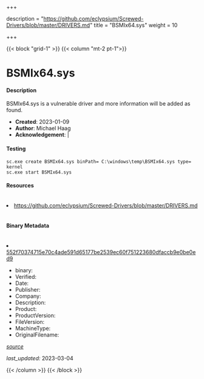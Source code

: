+++

description = "https://github.com/eclypsium/Screwed-Drivers/blob/master/DRIVERS.md"
title = "BSMIx64.sys"
weight = 10

+++


{{< block "grid-1" >}}
{{< column "mt-2 pt-1">}}


# BSMIx64.sys

#### Description


BSMIx64.sys is a vulnerable driver and more information will be added as found.


- **Created**: 2023-01-09
- **Author**: Michael Haag
- **Acknowledgement**:  | [](https://twitter.com/)

#### Testing

```
sc.exe create BSMIx64.sys binPath= C:\windows\temp\BSMIx64.sys type= kernel
sc.exe start BSMIx64.sys
```

#### Resources
<br>


<li><a href=" https://github.com/eclypsium/Screwed-Drivers/blob/master/DRIVERS.md"> https://github.com/eclypsium/Screwed-Drivers/blob/master/DRIVERS.md</a></li>


<br>


#### Binary Metadata
<br>



<li><a href="https://www.virustotal.com/gui/file/552f70374715e70c4ade591d65177be2539ec60f751223680dfaccb9e0be0ed9">552f70374715e70c4ade591d65177be2539ec60f751223680dfaccb9e0be0ed9</a></li>



- binary: 
- Verified: 
- Date: 
- Publisher: 
- Company: 
- Description: 
- Product: 
- ProductVersion: 
- FileVersion: 
- MachineType: 
- OriginalFilename: 

[*source*](https://github.com/magicsword-io/LOLDrivers/tree/main/yaml/bsmix64.sys.yml)

*last_updated:* 2023-03-04


{{< /column >}}
{{< /block >}}
